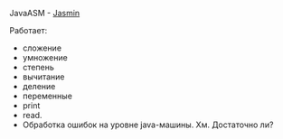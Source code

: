JavaASM - [Jasmin](http://jasmin.sourceforge.net/)

Работает:

* сложение
* умножение
* степень
* вычитание
* деление
* переменные
* print
* read.
* Обработка ошибок на уровне java-машины.
    Хм. Достаточно ли?


